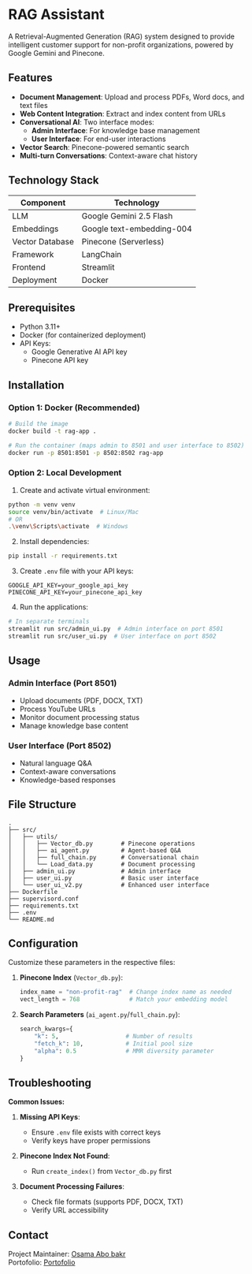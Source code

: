 # RAG Assistant

A Retrieval-Augmented Generation (RAG) system designed to provide intelligent customer support for non-profit organizations, powered by Google Gemini and Pinecone.

## Features

- **Document Management**: Upload and process PDFs, Word docs, and text files
- **Web Content Integration**: Extract and index content from URLs
- **Conversational AI**: Two interface modes:
  - **Admin Interface**: For knowledge base management
  - **User Interface**: For end-user interactions
- **Vector Search**: Pinecone-powered semantic search
- **Multi-turn Conversations**: Context-aware chat history

## Technology Stack

| Component          | Technology                          |
|--------------------|-------------------------------------|
| LLM                | Google Gemini 2.5 Flash             |
| Embeddings         | Google text-embedding-004           |
| Vector Database    | Pinecone (Serverless)               |
| Framework          | LangChain                           |
| Frontend           | Streamlit                           |
| Deployment         | Docker                              |

## Prerequisites

- Python 3.11+
- Docker (for containerized deployment)
- API Keys:
  - Google Generative AI API key
  - Pinecone API key

## Installation

### Option 1: Docker (Recommended)

```bash
# Build the image
docker build -t rag-app .

# Run the container (maps admin to 8501 and user interface to 8502)
docker run -p 8501:8501 -p 8502:8502 rag-app
```

### Option 2: Local Development

1. Create and activate virtual environment:
```bash
python -m venv venv
source venv/bin/activate  # Linux/Mac
# OR
.\venv\Scripts\activate  # Windows
```

2. Install dependencies:
```bash
pip install -r requirements.txt
```

3. Create `.env` file with your API keys:
```env
GOOGLE_API_KEY=your_google_api_key
PINECONE_API_KEY=your_pinecone_api_key
```

4. Run the applications:
```bash
# In separate terminals
streamlit run src/admin_ui.py  # Admin interface on port 8501
streamlit run src/user_ui.py  # User interface on port 8502
```

## Usage

### Admin Interface (Port 8501)
- Upload documents (PDF, DOCX, TXT)
- Process YouTube URLs
- Monitor document processing status
- Manage knowledge base content

### User Interface (Port 8502)
- Natural language Q&A
- Context-aware conversations
- Knowledge-based responses

## File Structure

```
.
├── src/
│   ├── utils/
│   │   ├── Vector_db.py        # Pinecone operations
│   │   ├── ai_agent.py         # Agent-based Q&A
│   │   ├── full_chain.py       # Conversational chain
│   │   └── Load_data.py        # Document processing
│   ├── admin_ui.py             # Admin interface
│   ├── user_ui.py              # Basic user interface
│   └── user_ui_v2.py           # Enhanced user interface
├── Dockerfile
├── supervisord.conf
├── requirements.txt
├── .env
└── README.md

```

## Configuration

Customize these parameters in the respective files:

1. **Pinecone Index** (`Vector_db.py`):
   ```python
   index_name = "non-profit-rag"  # Change index name as needed
   vect_length = 768              # Match your embedding model
   ```

2. **Search Parameters** (`ai_agent.py`/`full_chain.py`):
   ```python
   search_kwargs={
       "k": 5,                   # Number of results
       "fetch_k": 10,            # Initial pool size
       "alpha": 0.5              # MMR diversity parameter
   }
   ```

## Troubleshooting

**Common Issues:**

1. **Missing API Keys**:
   - Ensure `.env` file exists with correct keys
   - Verify keys have proper permissions

2. **Pinecone Index Not Found**:
   - Run `create_index()` from `Vector_db.py` first

3. **Document Processing Failures**:
   - Check file formats (supports PDF, DOCX, TXT)
   - Verify URL accessibility

## Contact

Project Maintainer: [Osama Abo bakr](mailto:osamaoabobakr12@gmail.com)  
Portofolio: [Portofolio](https://osama-abo-bakr.vercel.app/)